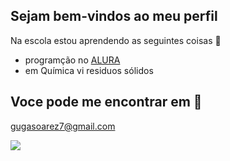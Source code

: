 ## Sejam bem-vindos ao meu perfil

Na escola estou aprendendo as seguintes coisas 🏫
- programção no [ALURA](www.alura.com.BR)
- em Química vi residuos sólidos

 ## Voce pode me encontrar em 📧
 gugasoarez7@gmail.com

 ![](https://media1.tenor.com/m/PMHp1D_R-lYAAAAd/walker-mancity.gif)
